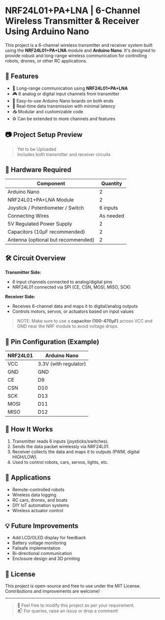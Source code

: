 
# NRF24L01+PA+LNA | 6-Channel Wireless Transmitter & Receiver Using Arduino Nano 

This project is a 6-channel wireless transmitter and receiver system built using the **NRF24L01+PA+LNA** module and **Arduino Nano**. It's designed to provide robust and long-range wireless communication for controlling robots, drones, or other RC applications.

## 🔧 Features

- 📡 Long-range communication using **NRF24L01+PA+LNA**
- 🎮 6 analog or digital input channels from transmitter
- 🔌 Easy-to-use Arduino Nano boards on both ends
- 🔄 Real-time data transmission with minimal latency
- 📥 Modular and customizable code
- ⚙️ Can be extended to more channels and features

## 📷 Project Setup Preview

> Yet to be Uploaded  
> Includes both transmitter and receiver circuits


## 🔌 Hardware Required

| Component              | Quantity |
|------------------------|----------|
| Arduino Nano           | 2        |
| NRF24L01+PA+LNA Module | 2        |
| Joystick / Potentiometer / Switch | 6 inputs |
| Connecting Wires       | As needed |
| 5V Regulated Power Supply | 2        |
| Capacitors (10µF recommended) | 2        |
| Antenna (optional but recommended) | 2 |

## 🛠️ Circuit Overview

**Transmitter Side:**
- 6 input channels connected to analog/digital pins
- NRF24L01 connected via SPI (CE, CSN, MOSI, MISO, SCK)

**Receiver Side:**
- Receives 6-channel data and maps it to digital/analog outputs
- Controls motors, servos, or actuators based on input values

> NOTE: Make sure to use a **capacitor (100-470µF)** across VCC and GND near the NRF module to avoid voltage drops.

## 🔌 Pin Configuration (Example)

| NRF24L01 | Arduino Nano |
|----------|---------------|
| VCC      | 3.3V (with regulator) |
| GND      | GND           |
| CE       | D9            |
| CSN      | D10           |
| SCK      | D13           |
| MOSI     | D11           |
| MISO     | D12           |

## 🧠 How It Works

1. Transmitter reads 6 inputs (joysticks/switches).
2. Sends the data packet wirelessly via NRF24L01.
3. Receiver collects the data and maps it to outputs (PWM, digital HIGH/LOW).
4. Used to control robots, cars, servos, lights, etc.

## 🚀 Applications

- Remote-controlled robots
- Wireless data logging
- RC cars, drones, and boats
- DIY IoT automation systems
- Wireless actuator control

## 💡 Future Improvements

- Add LCD/OLED display for feedback
- Battery voltage monitoring
- Failsafe implementation
- Bi-directional communication
- Enclosure design and 3D printing

## 📜 License

This project is open-source and free to use under the MIT License. Contributions and improvements are welcome!

---

> 🔧 Feel free to modify this project as per your requirement.  
> 📬 For queries, raise an issue or drop a comment!

